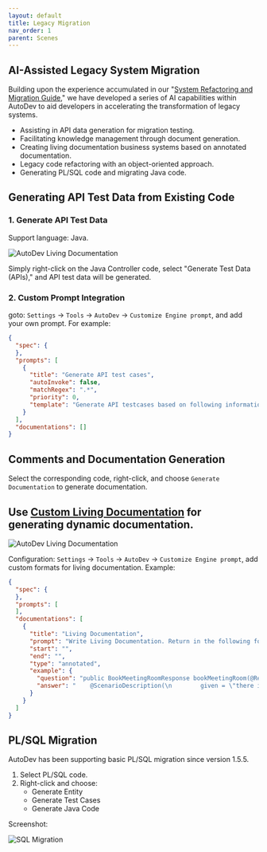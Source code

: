 ```yaml
---
layout: default
title: Legacy Migration
nav_order: 1
parent: Scenes
---
```

## AI-Assisted Legacy System Migration

Building upon the experience accumulated in our "[System Refactoring and Migration Guide](https://migration.ink/)," we have developed a series of AI capabilities within AutoDev to aid developers in accelerating the transformation of legacy systems.

- Assisting in API data generation for migration testing.
- Facilitating knowledge management through document generation.
- Creating living documentation business systems based on annotated documentation.
- Legacy code refactoring with an object-oriented approach.
- Generating PL/SQL code and migrating Java code.

## Generating API Test Data from Existing Code

### 1. Generate API Test Data

Support language: Java.

![AutoDev Living Documentation](https://unitmesh.cc/auto-dev/gen-test-data.png)

Simply right-click on the Java Controller code, select "Generate Test Data (APIs)," and API test data will be generated.

### 2. Custom Prompt Integration

goto: `Settings` -> `Tools` -> `AutoDev` -> `Customize Engine prompt`, and add your own prompt. For example:

```json
{
  "spec": {
  },
  "prompts": [
    {
      "title": "Generate API test cases",
      "autoInvoke": false,
      "matchRegex": ".*",
      "priority": 0,
      "template": "Generate API testcases based on following information: \n${METHOD_INPUT_OUTPUT}\nHere is the code:\n${SELECTION}"
    }
  ],
  "documentations": []
}
```

## Comments and Documentation Generation

Select the corresponding code, right-click, and choose `Generate Documentation` to generate documentation.

## Use [Custom Living Documentation](/custom/living-documentation) for generating dynamic documentation.

![AutoDev Living Documentation](https://unitmesh.cc/auto-dev/autodev-living-doc.png)

Configuration: `Settings` -> `Tools` -> `AutoDev` -> `Customize Engine prompt`, add custom formats for living documentation. Example:

```json
{
  "spec": {
  },
  "prompts": [
  ],
  "documentations": [
    {
      "title": "Living Documentation",
      "prompt": "Write Living Documentation. Return in the following format: ",
      "start": "",
      "end": "",
      "type": "annotated",
      "example": {
        "question": "public BookMeetingRoomResponse bookMeetingRoom(@RequestBody BookMeetingRoomRequest request) {\n        MeetingRoom meetingRoom = meetingRoomService.bookMeetingRoom(request.getMeetingRoomId());\n        BookMeetingRoomResponse response = new BookMeetingRoomResponse();\n        BeanUtils.copyProperties(meetingRoom, response);\n        return response;\n    }",
        "answer": "    @ScenarioDescription(\n        given = \"there is a meeting room available with ID 123\",\n        when = \"a user books the meeting room with ID 123\",\n        then = \"the booking response should contain the details of the booked meeting room\"\n    )"
      }
    }
  ]
}
```

## PL/SQL Migration

AutoDev has been supporting basic PL/SQL migration since version 1.5.5.

1. Select PL/SQL code.
2. Right-click and choose:
   - Generate Entity
   - Generate Test Cases
   - Generate Java Code

Screenshot:

![SQL Migration](https://unitmesh.cc/auto-dev/autodev-sql-migration.png)

